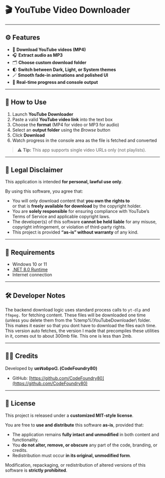 # 🎬 YouTube Video Downloader

---

## ⚙️ Features

- 🎥 **Download YouTube videos (MP4)**
- 🎧 **Extract audio as MP3**
- 🗂️ **Choose custom download folder**
- 🌓 **Switch between Dark, Light, or System themes**
- 🪄 **Smooth fade-in animations and polished UI**
- 💬 **Real-time progress and console output**

---

## 🧭 How to Use

1. Launch **YouTube Downloader**  
2. Paste a valid **YouTube video link** into the text box  
3. Choose the **format** (MP4 for video or MP3 for audio)  
4. Select an **output folder** using the *Browse* button  
5. Click **Download**  
6. Watch progress in the console area as the file is fetched and converted  

> ⚠️ **Tip:** This app supports single video URLs only (not playlists).

---

## 🪪 Legal Disclaimer

This application is intended **for personal, lawful use only**.

By using this software, you agree that:

- You will only download content that **you own the rights to**  
  or that is **freely available for download** by the copyright holder.  
- You are **solely responsible** for ensuring compliance with YouTube’s Terms of Service and applicable copyright laws.  
- The developer(s) of this software **cannot be held liable** for any misuse, copyright infringement, or violation of third-party rights.  
- This project is provided **“as-is” without warranty** of any kind.  

---

## 🧰 Requirements

- Windows 10 or 11  
- [.NET 8.0 Runtime](https://dotnet.microsoft.com/en-us/download/dotnet/8.0)  
- Internet connection  

---

## 🛠️ Developer Notes


The backend download logic uses standard process calls to `yt-dlp` and `ffmpeg.` for fetching content. These files will be downloaded one time 
(unless you delete them from the %temp%\YouTubeDownloader\ folder. This makes it easier so that you dont have to download the files each time.
This version auto fetches, the version I made that precompiles these utilities in it, comes out to about 300mb file. This one is less than 2mb.

---

## 🧑‍💻 Credits

Developed by **uɐꟽǝɓpoᗡ.  (CodeFoundry80)**  
- GitHub: [https://github.com/CodeFoundry80](https://github.com/CodeFoundry80)  

---

## 📜 License

This project is released under a **customized MIT-style license**.  

You are free to **use and distribute** this software **as-is**, provided that:  
- The application remains **fully intact and unmodified** in both content and functionality.  
- You **do not alter, remove, or obscure** any part of the code, branding, or credits.  
- Redistribution must occur **in its original, unmodified form**.  

Modification, repackaging, or redistribution of altered versions of this software is **strictly prohibited**.  


